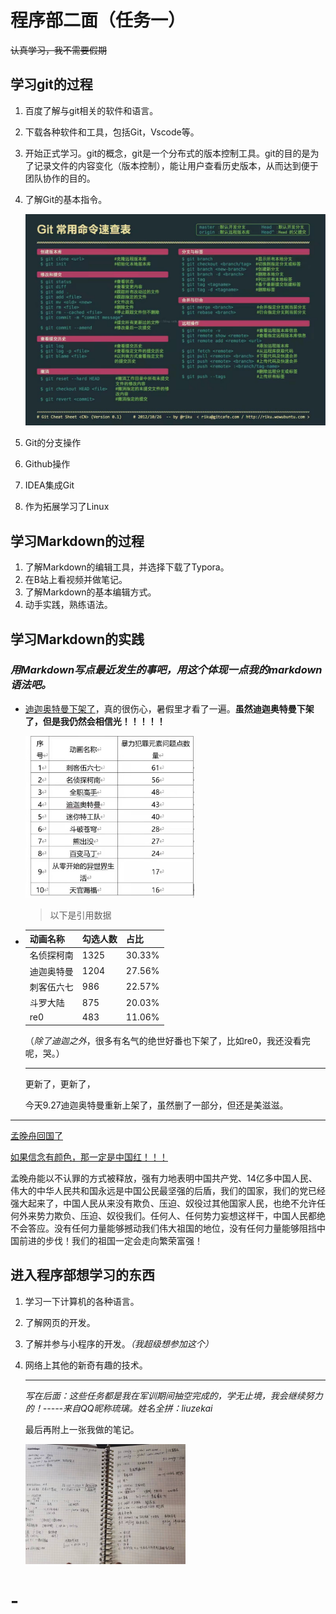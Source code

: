 



# 程序部二面（任务一）

~~认真学习，我不需要假期~~

## 学习git的过程

1. 百度了解与git相关的软件和语言。

2. 下载各种软件和工具，包括Git，Vscode等。

3. 开始正式学习。git的概念，git是一个分布式的版本控制工具。git的目的是为了记录文件的内容变化（版本控制），能让用户查看历史版本，从而达到便于团队协作的目的。

4. 了解Git的基本指令。

   ![photo](https://github.com/ligths/-/blob/main/directory/photo.jpg)

5. Git的分支操作

6. Github操作

7. IDEA集成Git

8. 作为拓展学习了Linux

## 学习Markdown的过程

1. 了解Markdown的编辑工具，并选择下载了Typora。
2. 在B站上看视频并做笔记。 
3. 了解Markdown的基本编辑方式。
4. 动手实践，熟练语法。

## 学习Markdown的实践

### *用Markdown写点最近发生的事吧，用这个体现一点我的markdown语法吧。*

- <u>迪迦奥特曼下架了</u>，真的很伤心，暑假里才看了一遍。**虽然迪迦奥特曼下架了，但是我仍然会相信光！！！！！**

  <img src="https://github.com/ligths/-/blob/main/directory/%E7%85%A7%E7%89%872.jpg" style="zoom:33%;" />

  > 以下是引用数据

- | 动画名称   | 勾选人数 | 占比   |
  | ---------- | :------- | ------ |
  | 名侦探柯南 | 1325     | 30.33% |
  | 迪迦奥特曼 | 1204     | 27.56% |
  | 刺客伍六七 | 986      | 22.57% |
  | 斗罗大陆   | 875      | 20.03% |
  | re0        | 483      | 11.06% |

  （*除了迪迦之外*，很多有名气的绝世好番也下架了，比如re0，我还没看完呢，哭。）

  ------
  
  更新了，更新了，
  
  今天9.27迪迦奥特曼重新上架了，虽然删了一部分，但还是美滋滋。

- ------

  <u>孟晚舟回国了</u>

  [如果信念有颜色，那一定是中国红！！！](http://app.myzaker.com/news/article.php?pk=614f3b5a8e9f091a752e92f1)

  孟晚舟能以不认罪的方式被释放，强有力地表明中国共产党、14亿多中国人民、伟大的中华人民共和国永远是中国公民最坚强的后盾，我们的国家，我们的党已经强大起来了，中国人民从来没有欺负、压迫、奴役过其他国家人民，也绝不允许任何外来势力欺负、压迫、奴役我们。任何人、任何势力妄想这样干，中国人民都绝不会答应。没有任何力量能够撼动我们伟大祖国的地位，没有任何力量能够阻挡中国前进的步伐！我们的祖国一定会走向繁荣富强！

## 进入程序部想学习的东西

1. 学习一下计算机的各种语言。

2. 了解网页的开发。

3. 了解并参与小程序的开发。*（我超级想参加这个）*

4. 网络上其他的新奇有趣的技术。

   ------

   *写在后面：这些任务都是我在军训期间抽空完成的，学无止境，我会继续努力的！-----来自QQ昵称琉璃。姓名全拼：liuzekai*

   最后再附上一张我做的笔记。
   
   <img src="https://github.com/ligths/-/blob/main/directory/1.jpg" alt="1" style="zoom:25%;" />



# -
